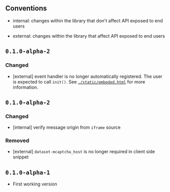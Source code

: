 ## Conventions

- internal: changes within the library that don't affect API exposed to
  end users

- external: changes within the library that affect API exposed to end
  users

## `0.1.0-alpha-2`

### Changed

- [external] event handler is no longer automatically registered. The
  user is expected to call `init()`. See
  [`./static/embeded.html`](./static/embeded.html) for more information.

## `0.1.0-alpha-2`

### Changed

- [internal] verify message origin from `iframe` source

### Removed

- [external] `dataset-mcaptcha_host` is no longer required in client
  side snippet

## `0.1.0-alpha-1`

- First working version
